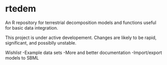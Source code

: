 # rtedem
An R repository for terrestrial decomposition models and functions useful for basic data integration.

This project is under active developement. Changes are likely to be rapid, significant, and possiblly unstable.

*Wishlist*
-Example data sets
-More and better documentation
-Import/export models to SBML